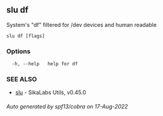 ## slu df

System's "df" filtered for /dev devices and human readable

```
slu df [flags]
```

### Options

```
  -h, --help   help for df
```

### SEE ALSO

* [slu](slu.md)	 - SikaLabs Utils, v0.45.0

###### Auto generated by spf13/cobra on 17-Aug-2022
